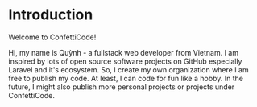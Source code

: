# Introduction

Welcome to ConfettiCode!

Hi, my name is Quỳnh - a fullstack web developer from Vietnam. I am inspired by lots of open source software projects on GitHub especially Laravel and it's ecosystem. So, I create my own organization where I am free to publish my code. At least, I can code for fun like a hobby. In the future, I might also publish more personal projects or projects under ConfettiCode.
